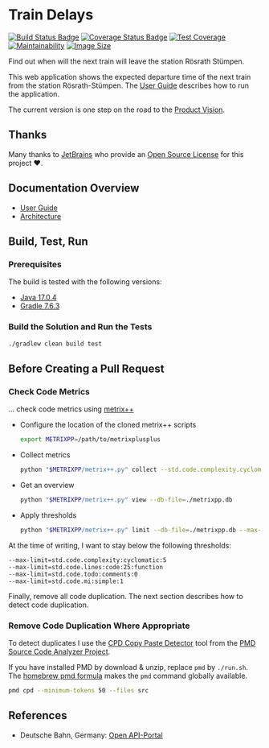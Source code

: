 # Train Delays

[![Build Status Badge](https://github.com/wonderbird/train-delays/workflows/Build%20and%20Publish/badge.svg)](https://github.com/wonderbird/train-delays/actions/workflows/build.yml?query=workflow%3A%22Build+and+Publish%22)
[![Coverage Status Badge](https://coveralls.io/repos/github/wonderbird/train-delays/badge.svg?branch=main)](https://coveralls.io/github/wonderbird/train-delays?branch=main)
[![Test Coverage](https://api.codeclimate.com/v1/badges/90718a2dfc4e3bde6d44/test_coverage)](https://codeclimate.com/github/wonderbird/train-delays/test_coverage)
[![Maintainability](https://api.codeclimate.com/v1/badges/90718a2dfc4e3bde6d44/maintainability)](https://codeclimate.com/github/wonderbird/train-delays/maintainability)
[![Image Size](https://img.shields.io/docker/image-size/boos/train-delays)](https://hub.docker.com/repository/docker/boos/train-delays)

Find out when will the next train will leave the station Rösrath Stümpen.

This web application shows the expected departure time of the next train from the station Rösrath-Stümpen.
The [User Guide](docs/user-guide.md) describes how to run the application.

The current version is one step on the road to the [Product Vision](docs/product-vision.md).

## Thanks

Many thanks to [JetBrains](https://www.jetbrains.com/?from=train-delays) who provide
an [Open Source License](https://www.jetbrains.com/community/opensource/) for this project ❤️.

## Documentation Overview

- [User Guide](docs/user-guide.md)
- [Architecture](docs/architecture.adoc)

## Build, Test, Run

### Prerequisites

The build is tested with the following versions:

- [Java 17.0.4](https://adoptopenjdk.net/)
- [Gradle 7.6.3](https://gradle.org/)

### Build the Solution and Run the Tests

```sh
./gradlew clean build test
```

## Before Creating a Pull Request

### Check Code Metrics

... check code metrics using [metrix++](https://github.com/metrixplusplus/metrixplusplus)

- Configure the location of the cloned metrix++ scripts
  ```sh
  export METRIXPP=/path/to/metrixplusplus
  ```

- Collect metrics
  ```sh
  python "$METRIXPP/metrix++.py" collect --std.code.complexity.cyclomatic --std.code.lines.code --std.code.todo.comments --std.code.maintindex.simple -- .
  ```

- Get an overview
  ```sh
  python "$METRIXPP/metrix++.py" view --db-file=./metrixpp.db
  ```

- Apply thresholds
  ```sh
  python "$METRIXPP/metrix++.py" limit --db-file=./metrixpp.db --max-limit=std.code.complexity:cyclomatic:5 --max-limit=std.code.lines:code:25:function --max-limit=std.code.todo:comments:0 --max-limit=std.code.mi:simple:1
  ```

At the time of writing, I want to stay below the following thresholds:

```
--max-limit=std.code.complexity:cyclomatic:5
--max-limit=std.code.lines:code:25:function
--max-limit=std.code.todo:comments:0
--max-limit=std.code.mi:simple:1
```

Finally, remove all code duplication. The next section describes how to detect code duplication.

### Remove Code Duplication Where Appropriate

To detect duplicates I use the [CPD Copy Paste Detector](https://pmd.github.io/latest/pmd_userdocs_cpd.html)
tool from the [PMD Source Code Analyzer Project](https://pmd.github.io/latest/index.html).

If you have installed PMD by download & unzip, replace `pmd` by `./run.sh`.
The [homebrew pmd formula](https://formulae.brew.sh/formula/pmd) makes the `pmd` command globally available.

```sh
pmd cpd --minimum-tokens 50 --files src
```

## References

* Deutsche Bahn, Germany: [Open API-Portal](https://developer.deutschebahn.com/store/site/pages/home.jag)
